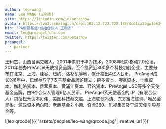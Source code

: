 ```yaml
---
author: leo-wang
name: Leo WANG (王利杰)
site: https://linkedin.com/in/betashow
avatar: https://tva3.sinaimg.cn/crop.102.12.722.722.180/4cd1ca29gw1ek3yz6rg30j20oo0xg421.jpg
bio: "PA创投基金•创始合伙人 王利杰"
email: leo@preangelfunc.com
twitter: https://twitter.com/betashow
preangel:
  - partner
---
```


王利杰，山西吕梁交城人，2001年供职于华为技术，2008年创办移动2.0论坛，2011年创办PreAngel天使投资品牌。至今投资近300多个科技初创企业，主要分布在北京、上海、硅谷、纽约、洛杉矶等地，累计投出4亿人民币。 PreAngel成长的6年中，已经参与了7支子基金品牌的建立：荷多资本、喔赢资本、十维资本、伽利略资本、鼎萃资本、黄浦江资本、容铭资本、PreAngel USD等多个天使基金品牌，由9个合伙人管理6亿人民币。 PreAngel系天使基金的LP（有限合伙人）包括松禾资本厉伟、美图科技蔡文胜、上海联创冯涛、东方富海陈玮、唯品会吴彬、源政资本杨向阳、老鹰基金刘小鹰、奇虎360、乐视集团及宁波天使引导基金等。

![leo qrcode]({{ 'assets/peoples/leo-wang/qrcode.jpg' | relative_url }})
